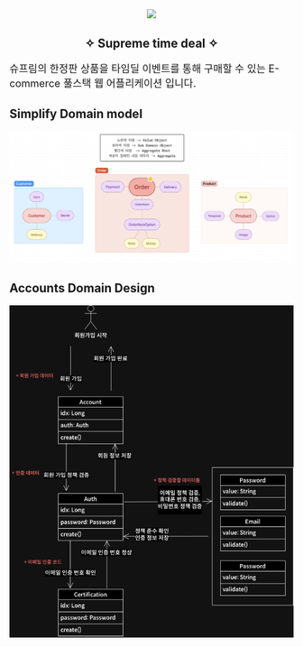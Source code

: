 <div align="center">
<img src="https://image-cdn.hypb.st/https%3A%2F%2Fhypebeast.com%2Fimage%2F2019%2F10%2Fsupreme-san-francisco-opening-party-inside-look-2.jpg?cbr=1&q=90">

## ✧ Supreme time deal ✧

</div>
<p style="font-size: large">
슈프림의 한정판 상품을 타임딜 이벤트를 통해 구매할 수 있는 E-commerce 풀스택 웹 어플리케이션 입니다.
</p>

## Simplify Domain model
<img width="1550px" src="docs/images/supreme-time-deal-domain-design.png">

## Accounts Domain Design
<img width="1000px" src="docs/images/_Accounts-flow.drawio.png">

